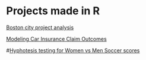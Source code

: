 # Projects made in R

[Boston city project analysis](https://drnursultan.github.io/Data-Analyses-with-R/Boston_project.html "Exploring housing data in Boston")

[Modeling Car Insurance Claim Outcomes](https://drnursultan.github.io/Data-Analyses-with-R/car_insurance_project.html "Predicting car insurance costs")

#[Hyphotesis testing for Women vs Men Soccer scores](https://drnursultan.github.io/Data-Analyses-with-R/Soccer_matches.html "Predicting car insurance costs")
